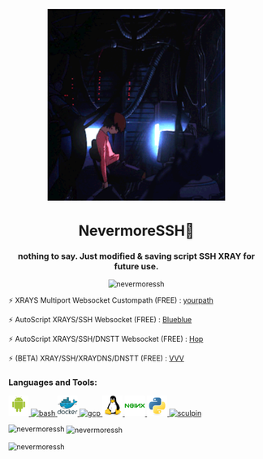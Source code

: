 
<p align="center">
<img src="https://github.com/NevermoreSSH/NevermoreSSH/blob/main/171291.gif" width="350" title="Autoscript-Lite">

<h1 align="center">NevermoreSSH👻 </h1> 
<h3 align="center">nothing to say. Just modified & saving script SSH XRAY for future use.</h3>
<p align="center"> <img src="https://komarev.com/ghpvc/?username=nevermoressh&label=Profile%20views&color=0e75b6&style=flat" alt="nevermoressh" /> </p>

⚡ XRAYS Multiport Websocket Custompath (FREE) : [yourpath](https://github.com/NevermoreSSH/yourpath)

⚡ AutoScript XRAYS/SSH Websocket (FREE) : [Blueblue](https://github.com/NevermoreSSH/Blueblue)

⚡ AutoScript XRAYS/SSH/DNSTT Websocket (FREE) : [Hop](https://github.com/NevermoreSSH/hop)

⚡ (BETA) XRAY/SSH/XRAYDNS/DNSTT (FREE) : [VVV](https://github.com/NevermoreSSH/VVV)

<h3 align="left">Languages and Tools:</h3>
<p align="left"> <a href="https://developer.android.com" target="_blank" rel="noreferrer"> <img src="https://raw.githubusercontent.com/devicons/devicon/master/icons/android/android-original-wordmark.svg" alt="android" width="40" height="40"/> </a> <a href="https://www.gnu.org/software/bash/" target="_blank" rel="noreferrer"> <img src="https://www.vectorlogo.zone/logos/gnu_bash/gnu_bash-icon.svg" alt="bash" width="40" height="40"/> </a> <a href="https://www.docker.com/" target="_blank" rel="noreferrer"> <img src="https://raw.githubusercontent.com/devicons/devicon/master/icons/docker/docker-original-wordmark.svg" alt="docker" width="40" height="40"/> </a> <a href="https://cloud.google.com" target="_blank" rel="noreferrer"> <img src="https://www.vectorlogo.zone/logos/google_cloud/google_cloud-icon.svg" alt="gcp" width="40" height="40"/> </a> <a href="https://www.linux.org/" target="_blank" rel="noreferrer"> <img src="https://raw.githubusercontent.com/devicons/devicon/master/icons/linux/linux-original.svg" alt="linux" width="40" height="40"/> </a> <a href="https://www.nginx.com" target="_blank" rel="noreferrer"> <img src="https://raw.githubusercontent.com/devicons/devicon/master/icons/nginx/nginx-original.svg" alt="nginx" width="40" height="40"/> </a> <a href="https://www.python.org" target="_blank" rel="noreferrer"> <img src="https://raw.githubusercontent.com/devicons/devicon/master/icons/python/python-original.svg" alt="python" width="40" height="40"/> </a> <a href="https://sculpin.io/" target="_blank" rel="noreferrer"> <img src="https://gist.githubusercontent.com/vivek32ta/c7f7bf583c1fb1c58d89301ea40f37fd/raw/1782aef8672484698c0dd407f900c4a329ed5bc4/sculpin.svg" alt="sculpin" width="40" height="40"/> </a> </p>

<p><img align="left" src="https://github-readme-stats.vercel.app/api/top-langs?username=nevermoressh&show_icons=true&locale=en&layout=compact" alt="nevermoressh" /></p>


<p>&nbsp;<img align="center" src="https://github-readme-stats.vercel.app/api?username=nevermoressh&show_icons=true&locale=en" alt="nevermoressh" /></p>


<p><img align="center" src="https://github-readme-streak-stats.herokuapp.com/?user=nevermoressh&" alt="nevermoressh" /></p>





<!--
**NevermoreSSH/NevermoreSSH** is a ✨ _special_ ✨ repository because its `README.md` (this file) appears on your GitHub profile.

Here are some ideas to get you started:

- 🔭 I’m currently working on ...
- 🌱 I’m currently learning ...
- 👯 I’m looking to collaborate on ...
- 🤔 I’m looking for help with ...
- 💬 Ask me about ...
- 📫 How to reach me: ...
- 😄 Pronouns: ...
- ⚡ Fun fact: ...
-->
